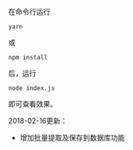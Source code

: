 在命令行运行
```
yarn
```
或
```
npm install
```
后，运行
```
node index.js
```
即可查看效果。

2018-02-16更新：
* 增加批量提取及保存到数据库功能
